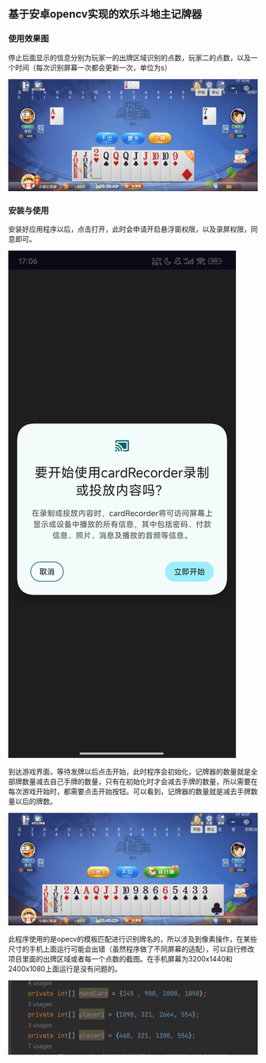 ## 基于安卓opencv实现的欢乐斗地主记牌器

### 使用效果图
停止后面显示的信息分别为玩家一的出牌区域识别的点数，玩家二的点数，以及一个时间（每次识别屏幕一次都会更新一次，单位为s）

![](img/fc92f3ece413e2fa4d486f8487bde90.jpg)

### 安装与使用

安装好应用程序以后，点击打开，此时会申请开启悬浮窗权限，以及录屏权限，同意即可。

![](img/98bdca77ddc635d2b3366d6002741c0.jpg)

到达游戏界面，等待发牌以后点击开始，此时程序会初始化，记牌器的数量就是全部牌数量减去自己手牌的数量，只有在初始化时才会减去手牌的数量，所以需要在每次游戏开始时，都需要点击开始按钮。可以看到，记牌器的数量就是减去手牌数量以后的牌数。

![](img/a5e03d0e3b8c8e28b9b52e601ff0c1e.jpg)

此程序使用的是opecv的模板匹配进行识别牌名的，所以涉及到像素操作，在某些尺寸的手机上面运行可能会出错（虽然程序做了不同屏幕的适配），可以自行修改项目里面的出牌区域或者每一个点数的截图。在手机屏幕为3200x1440和2400x1080上面运行是没有问题的。

![](img/img.png)
